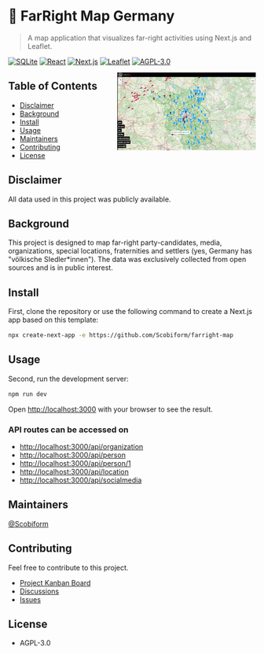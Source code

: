 # 🍃 FarRight Map Germany

> A map application that visualizes far-right activities using Next.js and Leaflet.

[![SQLite](https://img.shields.io/badge/SQLite-blue.svg)](https://www.sqlite.org/index.html)
[![React](https://img.shields.io/badge/React-blue.svg)](https://reactjs.org/)
[![Next.js](https://img.shields.io/badge/Next.js-blue.svg)](https://nextjs.org/)
[![Leaflet](https://img.shields.io/badge/Leaflet-blue.svg)](https://leafletjs.com/)
[![AGPL-3.0](https://img.shields.io/badge/License-AGFL--3.0-blue.svg)](https://www.gnu.org/licenses/agpl-3.0.html)

<img src="https://github.com/Scobiform/farright-map/blob/master/public/images/Screenshot.png" alt="farright-map screenshot" align="right" style="width: 56%" />

## Table of Contents

- [Disclaimer](#disclaimer)
- [Background](#background)
- [Install](#install)
- [Usage](#usage)
- [Maintainers](#maintainers)
- [Contributing](#contributing)
- [License](#license)

## Disclaimer

All data used in this project was publicly available.

## Background

This project is designed to map far-right party-candidates, media, organizations, special locations, fraternities and settlers (yes, Germany has "völkische SIedler*innen"). The data was exclusively collected from open sources and is in public interest.

## Install

First, clone the repository or use the following command to create a Next.js app based on this template:

```bash
npx create-next-app -e https://github.com/Scobiform/farright-map
```

## Usage

Second, run the development server:

```bash
npm run dev
```

Open [http://localhost:3000](http://localhost:3000) with your browser to see the result.

### API routes can be accessed on

- [http://localhost:3000/api/organization](http://localhost:3000/api/organization)
- [http://localhost:3000/api/person](http://localhost:3000/api/person)
- [http://localhost:3000/api/person/1](http://localhost:3000/api/person/1)
- [http://localhost:3000/api/location](http://localhost:3000/api/location)
- [http://localhost:3000/api/socialmedia](http://localhost:3000/api/socialmedia)

## Maintainers

[@Scobiform](https://github.com/Scobiform/)

## Contributing

Feel free to contribute to this project.

- [Project Kanban Board](https://github.com/users/Scobiform/projects/8)
- [Discussions](https://github.com/Scobiform/farright-map/discussions)
- [Issues](https://github.com/Scobiform/farright-map/issues)

## License

- AGPL-3.0
